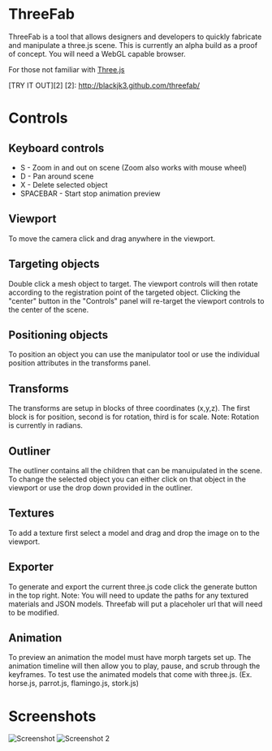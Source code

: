 ThreeFab	
=============

ThreeFab is a tool that allows designers and developers to quickly fabricate and manipulate a three.js scene.  This is currently an alpha build as a proof of concept. You will need a WebGL capable browser.

For those not familiar with [Three.js][1] 

[1]: https://github.com/mrdoob/three.js

[TRY IT OUT][2]
[2]: http://blackjk3.github.com/threefab/

Controls
=============

Keyboard controls
-------------
* S - Zoom in and out on scene (Zoom also works with mouse wheel)
* D - Pan around scene
* X - Delete selected object
* SPACEBAR - Start stop animation preview

Viewport
-------------
To move the camera click and drag anywhere in the viewport.  

Targeting objects
-------------
Double click a mesh object to target.  The viewport controls will then rotate according to the registration point of the targeted object.  Clicking the "center" button in the "Controls" panel will re-target the viewport controls to the center of the scene.

Positioning objects
-------------
To position an object you can use the manipulator tool or use the individual position attributes in the transforms panel.

Transforms
-------------
The transforms are setup in blocks of three coordinates (x,y,z).  The first block is for position, second is for rotation, third is for scale.  Note: Rotation is currently in radians. 

Outliner
-------------
The outliner contains all the children that can be manuipulated in the scene. To change the selected object you can either click on that object in the viewport or use the drop down provided in the outliner.

Textures
-------------
To add a texture first select a model and drag and drop the image on to the viewport.

Exporter
-------------
To generate and export the current three.js code click the generate button in the top right.  Note: You will need to update the paths for any textured materials and JSON models.  Threefab will put a placeholer url that will need to be modified.

Animation
-------------
To preview an animation the model must have morph targets set up.  The animation timeline will then allow you to play, pause, and scrub through the keyframes.  To test use the animated models that come with three.js.  (Ex. horse.js, parrot.js, flamingo.js, stork.js)

Screenshots
=============
![Screenshot](http://blackjk3.github.com/threefab/assets/screenie0.jpg)
![Screenshot 2](http://blackjk3.github.com/threefab/assets/screenie1.jpg)